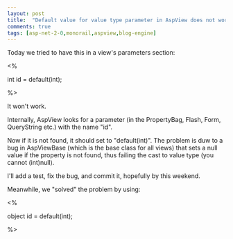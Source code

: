 ```yaml
---
layout: post
title:  "Default value for value type parameter in AspView does not work"
comments: true
tags: [asp-net-2-0,monorail,aspview,blog-engine]
---
```



Today we tried to have this in a view's parameters section:



&lt;%

 int id = default(int);

%&gt;



It won't work. 

Internally, AspView looks for a parameter (in the PropertyBag, Flash, Form, QueryString etc.) with the name "id".

Now if it is not found, it should set to "default(int)". The problem is duw to a bug in AspViewBase (which is the base class for all views) that sets a null value if the property is not found, thus failing the cast to value type (you cannot (int)null).



I'll add a test, fix the bug, and commit it, hopefully by this weekend.



Meanwhile, we "solved" the problem by using:



&lt;%

object id = default(int);

%&gt;


